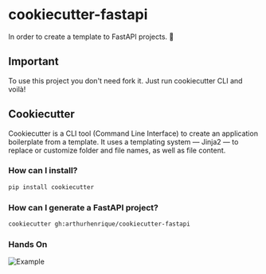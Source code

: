 # cookiecutter-fastapi

In order to create a template to FastAPI projects. :rocket:

## Important
To use this project you don't need fork it. Just run cookiecutter CLI and voilà!

## Cookiecutter

Cookiecutter is a CLI tool (Command Line Interface) to create an application boilerplate from a template. It uses a templating system — Jinja2 — to replace or customize folder and file names, as well as file content.

### How can I install?

```bash
pip install cookiecutter
```

### How can I generate a FastAPI project?

```bash
cookiecutter gh:arthurhenrique/cookiecutter-fastapi
```

### Hands On

![Example](./docs/example/cookiecutter-fastapi-cli.svg)